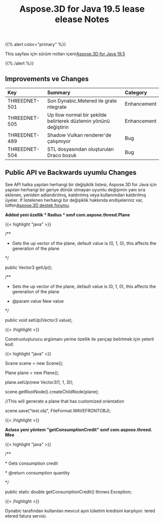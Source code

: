﻿---
title: Aspose.3D for Java 19.5 lease elease Notes
type: docs
weight: 80
url: /tr/java/aspose-3d-for-java-19-5-release-notes/
---
{{% alert color="primary" %}} 

This sayfası için sürüm notları içerir[Aspose.3D for Java 19.5](https://releases.aspose.com/java/repo/com/aspose/aspose-3d//19.5)

{{% /alert %}} 
## **Improvements ve Changes**

|**Key**|**Summary**|**Category**|
|:- |:- |:- |
|THREEDNET-501|Son Dynabic.Metered ile grate ntegrate|Enhancement|
|THREEDNET-505|Up llow normal bir şekilde belirterek düzlemin yönünü değiştirin|Enhancement|
|THREEDNET-489|Shadow Vulkan renderer'de çalışmıyor|Bug|
|THREEDNET-504|STL dosyasından oluşturulan Draco bozuk|Bug|

## **Public API ve Backwards uyumlu Changes**
See API halka yapılan herhangi bir değişiklik listesi, Aspose.3D for Java için yapılan herhangi bir geriye dönük olmayan uyumlu değişimin yanı sıra eklenen, yeniden adlandırılmış, kaldırılmış veya kullanımdan kaldırılmış üyeler. If listelenen herhangi bir değişiklik hakkında endişeleriniz var, lütfen[Aspose.3D destek forumu](https://forum.aspose.com/c/3d).

**Added yeni özellik * Radius * sınıf com.aspose.threed.Plane**

{{< highlight "java" >}}

 /**

 * Gets the up vector of the plane, default value is (0, 1, 0), this affects the generation of the plane

 */

public Vector3 getUp();

/**

 * Sets the up vector of the plane, default value is (0, 1, 0), this affects the generation of the plane

 * @param value New value

 */

public void setUp(Vector3 value);

{{< /highlight >}}

Construoluşturucu argümanı yerine özellik ile yarıçap belirtmek için yeterli kod:

{{< highlight "java" >}}

 Scene scene = new Scene();

Plane plane = new Plane();

plane.setUp(new Vector3(1, 1, 3));

scene.getRootNode().createChildNode(plane);

//This will generate a plane that has customized orientation

scene.save("test.obj", FileFormat.WAVEFRONTOBJ);

{{< /highlight >}}

**Aclass yeni yöntem "getConsumptionCredit" sınıf com.aspose.threed. Mee**

{{< highlight "java" >}}

 /**

\* Gets consumption credit

\* @return consumption quantity

*/

public static double getConsumptionCredit() throws Exception;

{{< /highlight >}}

Dynabic tarafından kullanılan mevcut ayın tüketim kredisini karşılıyor. tered etered fatura servisi.
